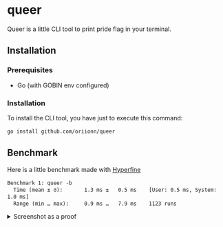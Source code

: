 # queer
Queer is a little CLI tool to print pride flag in your terminal.

## Installation
### Prerequisites
- Go (with GOBIN env configured)

### Installation
To install the CLI tool, you have just to execute this command:
```sh
go install github.com/oriionn/queer
```

## Benchmark
Here is a little benchmark made with [Hyperfine](https://github.com/sharkdp/hyperfine)
```
Benchmark 1: queer -b
  Time (mean ± σ):       1.3 ms ±   0.5 ms    [User: 0.5 ms, System: 1.0 ms]
  Range (min … max):     0.9 ms …   7.9 ms    1123 runs
```

<details>
    <summary>Screenshot as a proof</summary>
    <img src="./assets/benchmark.png" alt="Time : 1.3 ms ±   0.5 ms" />
</details>
